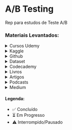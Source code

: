 # A/B Testing

Rep para estudos de Teste A/B

### Materiais Levantados:
<details>
  <summary>Cursos Udemy</summary>
  
  1. [Bayesian Machine Learning in Python: A/B Testing](https://www.udemy.com/course/bayesian-machine-learning-in-python-ab-testing) ⚠️ 30% realizado 
  2. [Ultimate AB Testing Course with Python Coding](https://www.udemy.com/course/ultimate-ab-testing-course-with-python-coding) ⏳
  
</details>

<details>
  <summary>Kaggle</summary>
  
  1. Notebook [A/B Testing: Step by Step & Hypothesis Testing](https://www.kaggle.com/code/ekrembayar/a-b-testing-step-by-step-hypothesis-testing) 
  2. Notebook [A/B Test on Fast Food Marketing Campaign](https://www.kaggle.com/code/duonghoanvu1/a-b-test-on-fast-food-marketing-campaign) 
  3. Notebook [Hypothesis Testing ~ Step by Step](https://www.kaggle.com/code/eisgandar/hypothesis-testing-step-by-step) 
  4. Dataset [ASOS Digital Experiments Dataset](https://www.kaggle.com/datasets/marinazmieva/asos-digital-experiments-dataset) 
  5. Dataset [A/B test data](https://www.kaggle.com/datasets/sergylog/ab-test-data) 

</details>

<details>
  <summary>Github</summary>
  
  1. https://github.com/ashutoshnayakIE/AB-tutorial/blob/master/AB%20Tutorial%20Notebook.ipynb 
  2. https://github.com/tantawy997/Analyze_ab_test_results_notebook/tree/main 
  3. https://github.com/irsyadas/ab-testing-python/blob/main/AB_testing.ipynb 
  4. https://github.com/niranjannagabhushan/Hypothesis-Testing 
  5. https://github.com/mshaadk/AB-Testing-Marketing-Campaigns 
  6. https://github.com/Illias-b/AB-Testing-Notebook/tree/main 
  7. https://github.com/aspnmrv/ab_testing/tree/main 
  8. https://github.com/nickbuker/bootstrap_for_ab_testing/tree/main 
  9. https://github.com/alexriggio/ab_testing_simulation 
  10. https://github.com/liuchbryan/oce-ecomm-abv-calculation 
  11. https://github.com/liuchbryan/experiment_design_evaluation 
  12. https://github.com/liuchbryan/ranking_under_lower_uncertainty?tab=readme-ov-file 
</details>

<details>
  <summary>Dataset</summary>
  
  1. Artigo [**Datasheet for the ASOS Digital Experiments Dataset**](https://osf.io/vyuce) 
     - Dados [**ASOS Digital Experiments Dataset**](https://osf.io/64jsb/)
     - Github [OCE Dataset](https://github.com/liuchbryan/oce-dataset)
  3. [2024-02 asos_digital_experiments_dataset](https://onedrive.live.com/view.aspx?resid=8612090E610871E4%21537613&authkey=!AD4N5UDfLe9tiH0) 

</details>

<details>
  <summary>Codecademy</summary>
  
  1. [Hypothesis Testing: Associations](https://www.codecademy.com/enrolled/courses/hypothesis-testing-associations) ⏳
  2. [Hypothesis Testing with Python](https://www.codecademy.com/learn/hypothesis-testing-python) 
  3. [Introduction to Hypothesis Testing](https://www.codecademy.com/learn/introduction-to-hypothesis-testing) 
  4. [Hypothesis Testing: Significance Thresholds](https://www.codecademy.com/learn/hypothesis-testing-significance-thresholds) 
  
</details>

<details>
  <summary>Livros</summary>

  1. Trustworthy Online Controlled Experiments A Practical Guide to A/B Testing ⏳
  2. Experimentation for Engineers - [Github](https://github.com/dsweet99/e4e) 
  3. Hands-On Data Science for Marketing Improve your marketing strategies with machine learning using Python and R - [Github](https://github.com/PacktPublishing/Hands-On-Data-Science-for-Marketing) ⏳
  4. Bandit Algorithms for Website Optimization - [Github](https://github.com/johnmyleswhite/BanditsBook) 
  5. Think Stats [Chapter 16 Hypothesis Testing](https://allendowney.github.io/ThinkStats/chap09.html) 
   
</details>

<details>
  <summary>Artigos</summary>
  
  1. [A/B Testing Intuition Busters](https://drive.google.com/file/d/1oK2HpKKXeQLX6gQeQpfEaCGZtNr2kR76/view) ✅
  2. [Success Rate of Ideas vs. Experiments and the Implications of False Positive Statistically Significant Results](https://docs.google.com/document/d/1_D2IsIlR9HsdGpOg3J1g44G5VqfTkTVw/edit) ✅
  3. [REFUTED CAUSAL CLAIMS FROM OBSERVATIONAL STUDIES](https://onedrive.live.com/?authkey=%21ABK%5FhK0sjnN%5FXSg&id=8612090E610871E4%21358443&cid=8612090E610871E4&parId=root&parQt=sharedby&o=OneUp) ✅

</details>

<details>
  <summary>Podcasts</summary>
  
  1. [The ultimate guide to A/B testing | Ronny Kohavi (Airbnb, Microsoft, Amazon)](https://www.lennysnewsletter.com/p/the-ultimate-guide-to-ab-testing) ✅
  
</details>

<details>
  <summary>Medium</summary>
  
  1. [Designing Experimentation Guardrails](https://medium.com/airbnb-engineering/designing-experimentation-guardrails-ed6a976ec669) ✅
  
</details>
 
#### Legenda:
- ✅ Concluído
- ⏳ Em Progresso
- ⚠️ Interrompido/Pausado
